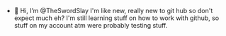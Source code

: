 - 👋 Hi, I’m @TheSwordSlay
I'm like new, really new to git hub so don't expect much eh?
I'm still learning stuff on how to work with github, so stuff on my account atm were probably testing stuff.
<!---
TheSwordSlay/TheSwordSlay is a ✨ special ✨ repository because its `README.md` (this file) appears on your GitHub profile.
You can click the Preview link to take a look at your changes.
--->
